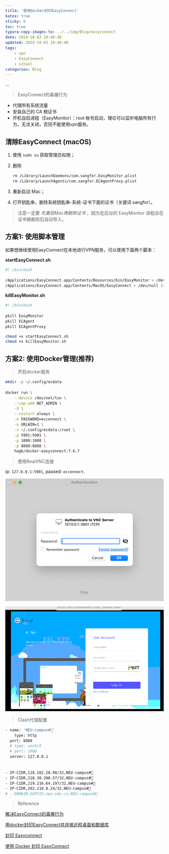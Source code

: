 ```yaml
---
title: '使用Docker封印EasyConnect'
katex: true
sticky: 0
toc: true
typora-copy-images-to: ../../img/Blog/easyconnect
date: 2024-10-03 10:40:48
updated: 2024-10-03 10:40:48
tags: 
	- vpn
	- EasyConnect
	- school
categories: Blog
---
```



...

<!-- more -->



> EasyConnect的毒瘤行为

- 代理所有系统流量
- 安装自己的 CA 根证书
- 开机自启进程（EasyMonitor）：root 帐号启动，理论可以监听电脑所有行为，无法关闭，否则不能使用vpn服务。



## 清除EasyConnect (macOS)

1. 使用 `sudo su` 获取管理员权限；

2. 删除

   ```bash
   rm /Library/LaunchDaemons/com.sangfor.EasyMonitor.plist
   rm /Library/LaunchAgents/com.sangfor.ECAgentProxy.plist
   ```

3. 重新启动 Mac；

4. 打开钥匙串，删除系统钥匙串-系统-证书下面的证书（关键词 sangfor）。

> 注意一定要 *先重启Mac再删除证书* ，因为在后台的 EasyMonitor 进程会在证书被删除后自动导入。





## 方案1: 使用脚本管理

如果想继续使用EasyConnect在本地进行VPN服务，可以使用下面两个脚本：

**startEasyConnect.sh**

```bash
#! /bin/bash

/Applications/EasyConnect.app/Contents/Resources/bin/EasyMonitor > /dev/null 2>&1 &
/Applications/EasyConnect.app/Contents/MacOS/EasyConnect > /dev/null 2>&1 &
```



**killEasyMonitor.sh**

```bash
#! /bin/bash

pkill EasyMonitor
pkill ECAgent
pkill ECAgentProxy
```



```bash
chmod +x startEasyConnect.sh
chmod +x killEasyMonitor.sh
```







## 方案2: 使用Docker管理(推荐)



> 开启docker服务

```bash
mkdir -p ~/.config/ecdata

docker run \
    --device /dev/net/tun \
    --cap-add NET_ADMIN \
    -d \
    --restart always \
    -e PASSWORD=ecconnect \
    -e URLWIN=1 \
    -v ~/.config/ecdata:/root \
    -p 5901:5901 \
    -p 1080:1080 \
    -p 8888:8888 \
    hagb/docker-easyconnect:7.6.7
```





> 使用RealVNC连接

ip: `127.0.0.1:5901`, passed: `ecconnect`.

![image-20241003110329733](../../img/Blog/easyconnect/image-20241003110329733.png)



<img src="../../img/Blog/easyconnect/image-20241003110527080.png" alt="image-20241003110527080" style="zoom:67%;" />





> Clash代理配置

```bash
- name: 'NEU-campus#🏫'
	type: http
  port: 8888
  # type: socks5
  # port: 1080
  server: 127.0.0.1


- IP-CIDR,118.202.20.98/32,NEU-campus#🏫
- IP-CIDR,210.30.200.57/32,NEU-campus#🏫
- IP-CIDR,219.216.64.197/32,NEU-campus#🏫
- IP-CIDR,202.118.8.24/32,NEU-campus#🏫
# - DOMAIN-SUFFIX,neu.edu.cn,NEU-campus#🏫
```







> Reference

[解决EasyConnect的毒瘤行为](https://vccv.cc/article/docker-easyconnect.html)

[用docker封印EasyConnect并连接远程桌面和数据库](https://jortana.top/2021/07/13/%E7%94%A8docker%E5%B0%81%E5%8D%B0EasyConnect%E5%B9%B6%E8%BF%9E%E6%8E%A5%E8%BF%9C%E7%A8%8B%E6%A1%8C%E9%9D%A2%E5%92%8C%E6%95%B0%E6%8D%AE%E5%BA%93/)

[封印 Easyconnect](https://blog.ning.moe/posts/fuck-easyconnect/)

[使用 Docker 封印 EasyConnect](https://taoshu.in/easyconnect-in-docker.html#google_vignette)



